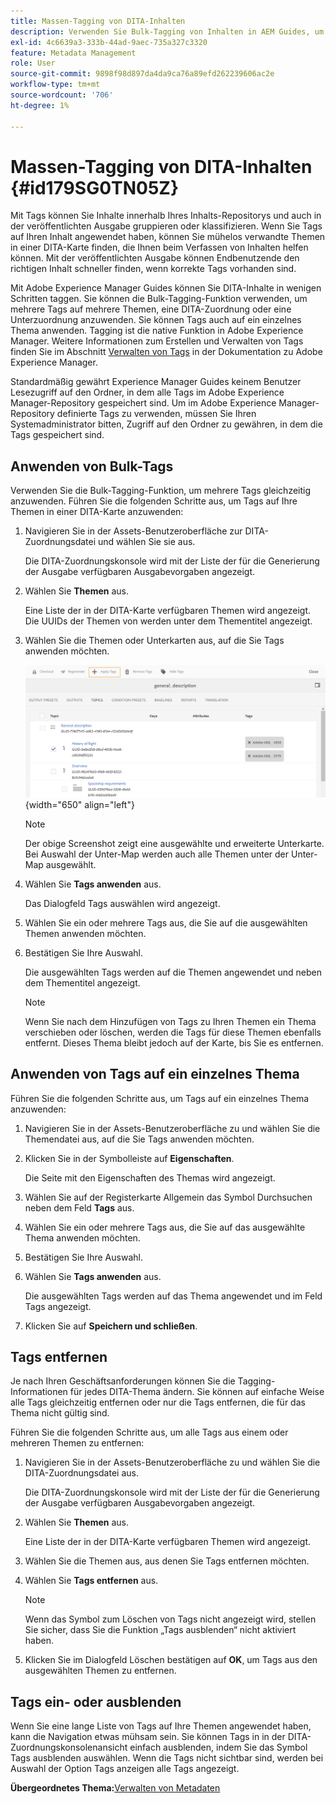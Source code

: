 ```yaml
---
title: Massen-Tagging von DITA-Inhalten
description: Verwenden Sie Bulk-Tagging von Inhalten in AEM Guides, um die Auffindbarkeit von DITA-Inhalten zu verbessern. Erfahren Sie, wie Sie Massen-Tags auf ein oder mehrere Themen anwenden, entfernen, anzeigen oder ausblenden.
exl-id: 4c6639a3-333b-44ad-9aec-735a327c3320
feature: Metadata Management
role: User
source-git-commit: 9898f98d897da4da9ca76a89efd262239606ac2e
workflow-type: tm+mt
source-wordcount: '706'
ht-degree: 1%

---
```


# Massen-Tagging von DITA-Inhalten {#id179SG0TN05Z}

Mit Tags können Sie Inhalte innerhalb Ihres Inhalts-Repositorys und auch in der veröffentlichten Ausgabe gruppieren oder klassifizieren. Wenn Sie Tags auf Ihren Inhalt angewendet haben, können Sie mühelos verwandte Themen in einer DITA-Karte finden, die Ihnen beim Verfassen von Inhalten helfen können. Mit der veröffentlichten Ausgabe können Endbenutzende den richtigen Inhalt schneller finden, wenn korrekte Tags vorhanden sind.

Mit Adobe Experience Manager Guides können Sie DITA-Inhalte in wenigen Schritten taggen. Sie können die Bulk-Tagging-Funktion verwenden, um mehrere Tags auf mehrere Themen, eine DITA-Zuordnung oder eine Unterzuordnung anzuwenden. Sie können Tags auch auf ein einzelnes Thema anwenden. Tagging ist die native Funktion in Adobe Experience Manager. Weitere Informationen zum Erstellen und Verwalten von Tags finden Sie im Abschnitt [Verwalten von Tags](https://experienceleague.adobe.com/docs/experience-manager-cloud-service/sites/authoring/features/tags.html?lang=de) in der Dokumentation zu Adobe Experience Manager.

Standardmäßig gewährt Experience Manager Guides keinem Benutzer Lesezugriff auf den Ordner, in dem alle Tags im Adobe Experience Manager-Repository gespeichert sind. Um im Adobe Experience Manager-Repository definierte Tags zu verwenden, müssen Sie Ihren Systemadministrator bitten, Zugriff auf den Ordner zu gewähren, in dem die Tags gespeichert sind.

## Anwenden von Bulk-Tags

Verwenden Sie die Bulk-Tagging-Funktion, um mehrere Tags gleichzeitig anzuwenden. Führen Sie die folgenden Schritte aus, um Tags auf Ihre Themen in einer DITA-Karte anzuwenden:

1. Navigieren Sie in der Assets-Benutzeroberfläche zur DITA-Zuordnungsdatei und wählen Sie sie aus.

   Die DITA-Zuordnungskonsole wird mit der Liste der für die Generierung der Ausgabe verfügbaren Ausgabevorgaben angezeigt.

1. Wählen Sie **Themen** aus.

   Eine Liste der in der DITA-Karte verfügbaren Themen wird angezeigt. Die UUIDs der Themen von werden unter dem Thementitel angezeigt.

1. Wählen Sie die Themen oder Unterkarten aus, auf die Sie Tags anwenden möchten.

   ![](images/apply-tags-uuid.png){width="650" align="left"}


   >[!NOTE]
   >
   > Der obige Screenshot zeigt eine ausgewählte und erweiterte Unterkarte. Bei Auswahl der Unter-Map werden auch alle Themen unter der Unter-Map ausgewählt.

1. Wählen Sie **Tags anwenden** aus.

   Das Dialogfeld Tags auswählen wird angezeigt.

1. Wählen Sie ein oder mehrere Tags aus, die Sie auf die ausgewählten Themen anwenden möchten.

1. Bestätigen Sie Ihre Auswahl.

   Die ausgewählten Tags werden auf die Themen angewendet und neben dem Thementitel angezeigt.

   >[!NOTE]
   >
   > Wenn Sie nach dem Hinzufügen von Tags zu Ihren Themen ein Thema verschieben oder löschen, werden die Tags für diese Themen ebenfalls entfernt. Dieses Thema bleibt jedoch auf der Karte, bis Sie es entfernen.


## Anwenden von Tags auf ein einzelnes Thema

Führen Sie die folgenden Schritte aus, um Tags auf ein einzelnes Thema anzuwenden:

1. Navigieren Sie in der Assets-Benutzeroberfläche zu und wählen Sie die Themendatei aus, auf die Sie Tags anwenden möchten.

1. Klicken Sie in der Symbolleiste auf **Eigenschaften**.

   Die Seite mit den Eigenschaften des Themas wird angezeigt.

1. Wählen Sie auf der Registerkarte Allgemein das Symbol Durchsuchen neben dem Feld **Tags** aus.

1. Wählen Sie ein oder mehrere Tags aus, die Sie auf das ausgewählte Thema anwenden möchten.

1. Bestätigen Sie Ihre Auswahl.

1. Wählen Sie **Tags anwenden** aus.

   Die ausgewählten Tags werden auf das Thema angewendet und im Feld Tags angezeigt.

1. Klicken Sie auf **Speichern und schließen**.


## Tags entfernen

Je nach Ihren Geschäftsanforderungen können Sie die Tagging-Informationen für jedes DITA-Thema ändern. Sie können auf einfache Weise alle Tags gleichzeitig entfernen oder nur die Tags entfernen, die für das Thema nicht gültig sind.

Führen Sie die folgenden Schritte aus, um alle Tags aus einem oder mehreren Themen zu entfernen:

1. Navigieren Sie in der Assets-Benutzeroberfläche zu und wählen Sie die DITA-Zuordnungsdatei aus.

   Die DITA-Zuordnungskonsole wird mit der Liste der für die Generierung der Ausgabe verfügbaren Ausgabevorgaben angezeigt.

1. Wählen Sie **Themen** aus.

   Eine Liste der in der DITA-Karte verfügbaren Themen wird angezeigt.

1. Wählen Sie die Themen aus, aus denen Sie Tags entfernen möchten.

1. Wählen Sie **Tags entfernen** aus.

   >[!NOTE]
   >
   > Wenn das Symbol zum Löschen von Tags nicht angezeigt wird, stellen Sie sicher, dass Sie die Funktion „Tags ausblenden“ nicht aktiviert haben.

1. Klicken Sie im Dialogfeld Löschen bestätigen auf **OK**, um Tags aus den ausgewählten Themen zu entfernen.


## Tags ein- oder ausblenden

Wenn Sie eine lange Liste von Tags auf Ihre Themen angewendet haben, kann die Navigation etwas mühsam sein. Sie können Tags in in der DITA-Zuordnungskonsolenansicht einfach ausblenden, indem Sie das Symbol Tags ausblenden auswählen. Wenn die Tags nicht sichtbar sind, werden bei Auswahl der Option Tags anzeigen alle Tags angezeigt.

**Übergeordnetes Thema:**&#x200B;[ Verwalten von Metadaten](manage-metadata.md)
